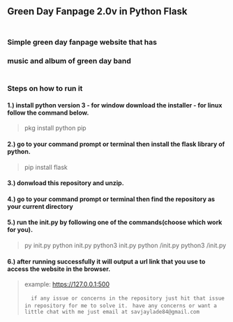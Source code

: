 ## Green Day Fanpage 2.0v in Python Flask</br></br>
### Simple green day fanpage website that has</br>
### music and album of green day band </br></br>
### Steps on how to run it</br>
#### 1.) install python version 3 - for window download the installer - for linux follow the command below.
> pkg install python pip
#### 2.) go to your command prompt or terminal then install the flask library of python.
> pip install flask
#### 3.) donwload this repository and unzip.</br>
#### 4.) go to your command prompt or terminal then find the repository as your current directory</br>
#### 5.) run the init.py by following one of the commands(choose which work for you).
> py init.py
> python init.py
> python3 init.py 
> python <file path>/init.py
> python3 <file path>/init.py
#### 6.) after running successfully it will output a url link that you use to access the website in the browser.
> example: https://127.0.0.1:500
</br></br>
```  if any issue or concerns in the repository just hit that issue in repository for me to solve it.```
```  have any concerns or want a little chat with me just email at savjaylade84@gmail.com ```
